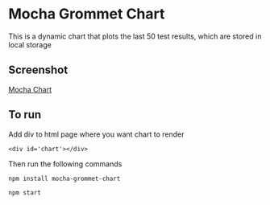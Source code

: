# Mocha Grommet Chart

This is a dynamic chart that plots the last 50 test results, which are stored in local storage

## Screenshot

[Mocha Chart](http://i.imgur.com/8TRZZaF.png)

## To run 
Add div to html page where you want chart to render
```
<div id='chart'></div>
```
Then run the following commands
```
npm install mocha-grommet-chart
```
```
npm start
```
